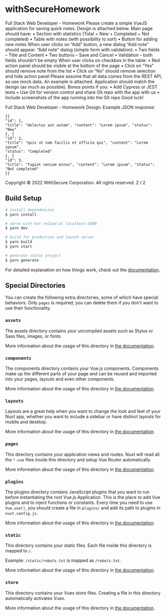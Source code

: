 # withSecureHomework

Full Stack Web Developer - Homework
Please create a simple VueJS application for saving quick notes. Design is attached below. Main page should have:
• Section with statistics (Total = New + Completed + Not completed)
• Table with notes (with possibility to sort)
• Button for adding new notes
When user clicks on “Add” button, a new dialog “Add note” should appear. “Add note” dialog (simple form with validation):
• Two fields – Title and Content
• Two buttons – Save and Cancel
• Validation – both fields shouldn’t be empty
When user clicks on checkbox in the table:
• Red action panel should be visible at the bottom of the page
• Click on “Yes” should remove note from the list
• Click on “No” should remove selection and hide action panel
Please assume that all data comes from the REST API, so use mock data. An example is attached. Application should match the design (as much as possible).
Bonus points if you:
• Add Cypress or JEST tests
• Use Git for version control and share Git repo with the app with us
• Include screenshots of the app running into the Git repo
Good luck!

Full Stack Web Developer - Homework
Design:
Example JSON response:

```
{{
"id": 1,
"title": "delectus aut autem", "content": "Lorem ipsum", "status": "New"
}, {
"id": 2,
"title": "quis ut nam facilis et officia qui", "content": "Lorem ipsum",
"status": "Completed"
}, {
"id": 3,
"title": "fugiat veniam minus", "content": "Lorem ipsum", "status": "Not completed"
}}
```

Copyright © 2022 WithSecure Corporation. All rights reserved.
2 / 2

## Build Setup

```bash
# install dependencies
$ yarn install

# serve with hot reload at localhost:3000
$ yarn dev

# build for production and launch server
$ yarn build
$ yarn start

# generate static project
$ yarn generate
```

For detailed explanation on how things work, check out the [documentation](https://nuxtjs.org).

## Special Directories

You can create the following extra directories, some of which have special behaviors. Only `pages` is required; you can delete them if you don't want to use their functionality.

### `assets`

The assets directory contains your uncompiled assets such as Stylus or Sass files, images, or fonts.

More information about the usage of this directory in [the documentation](https://nuxtjs.org/docs/2.x/directory-structure/assets).

### `components`

The components directory contains your Vue.js components. Components make up the different parts of your page and can be reused and imported into your pages, layouts and even other components.

More information about the usage of this directory in [the documentation](https://nuxtjs.org/docs/2.x/directory-structure/components).

### `layouts`

Layouts are a great help when you want to change the look and feel of your Nuxt app, whether you want to include a sidebar or have distinct layouts for mobile and desktop.

More information about the usage of this directory in [the documentation](https://nuxtjs.org/docs/2.x/directory-structure/layouts).

### `pages`

This directory contains your application views and routes. Nuxt will read all the `*.vue` files inside this directory and setup Vue Router automatically.

More information about the usage of this directory in [the documentation](https://nuxtjs.org/docs/2.x/get-started/routing).

### `plugins`

The plugins directory contains JavaScript plugins that you want to run before instantiating the root Vue.js Application. This is the place to add Vue plugins and to inject functions or constants. Every time you need to use `Vue.use()`, you should create a file in `plugins/` and add its path to plugins in `nuxt.config.js`.

More information about the usage of this directory in [the documentation](https://nuxtjs.org/docs/2.x/directory-structure/plugins).

### `static`

This directory contains your static files. Each file inside this directory is mapped to `/`.

Example: `/static/robots.txt` is mapped as `/robots.txt`.

More information about the usage of this directory in [the documentation](https://nuxtjs.org/docs/2.x/directory-structure/static).

### `store`

This directory contains your Vuex store files. Creating a file in this directory automatically activates Vuex.

More information about the usage of this directory in [the documentation](https://nuxtjs.org/docs/2.x/directory-structure/store).
